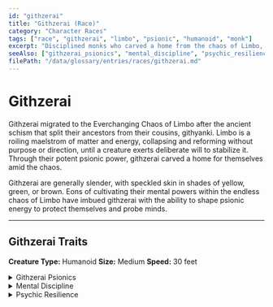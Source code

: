 ```yaml
---
id: "githzerai"
title: "Githzerai (Race)"
category: "Character Races"
tags: ["race", "githzerai", "limbo", "psionic", "humanoid", "monk"]
excerpt: "Disciplined monks who carved a home from the chaos of Limbo, Githzerai use their potent psionic power to protect themselves and probe the minds of others."
seeAlso: ["githzerai_psionics", "mental_discipline", "psychic_resilience"]
filePath: "/data/glossary/entries/races/githzerai.md"
---
```

# Githzerai

Githzerai migrated to the Everchanging Chaos of Limbo after the ancient schism that split their ancestors from their cousins, githyanki. Limbo is a roiling maelstrom of matter and energy, collapsing and reforming without purpose or direction, until a creature exerts deliberate will to stabilize it. Through their potent psionic power, githzerai carved a home for themselves amid the chaos.

Githzerai are generally slender, with speckled skin in shades of yellow, green, or brown. Eons of cultivating their mental powers within the endless chaos of Limbo have imbued githzerai with the ability to shape psionic energy to protect themselves and probe minds.

---
## Githzerai Traits
**Creature Type:** <span data-term-id="humanoid" class="glossary-term-link-from-markdown">Humanoid</span>
**Size:** <span data-term-id="size" class="glossary-term-link-from-markdown">Medium</span>
**Speed:** 30 feet

<details>
  <summary>Githzerai Psionics</summary>
  <div>
    <p>You know the <span data-term-id="mage_hand" class="glossary-term-link-from-markdown">Mage Hand</span> cantrip, and the hand is invisible when you cast the cantrip with this trait.</p>
    <p>Starting at 3rd level, you can cast the <span data-term-id="shield" class="glossary-term-link-from-markdown">Shield</span> spell with this trait. Starting at 5th level, you can also cast the <span data-term-id="detect_thoughts" class="glossary-term-link-from-markdown">Detect Thoughts</span> spell with it. Once you cast shield or detect thoughts with this trait, you can’t cast that spell with it again until you finish a long rest. Intelligence, Wisdom, or Charisma is your spellcasting ability for these spells.</p>
  </div>
</details>

<details>
  <summary>Mental Discipline</summary>
  <div>
    <p>Your innate psychic defenses grant you advantage on saving throws you make to avoid or end the charmed and frightened conditions on yourself.</p>
  </div>
</details>

<details>
  <summary>Psychic Resilience</summary>
  <div>
    <p>You have resistance to psychic damage.</p>
  </div>
</details>

